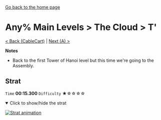 [Go back to the home page](https://github.com/Doublevil/scbspeedrun)

# Any% Main Levels > The Cloud > T'

[< Back (CableCart)](https://github.com/Doublevil/scbspeedrun/blob/main/levels/any_ml/C/CableCart.md) | [Next (A) >](https://github.com/Doublevil/scbspeedrun/blob/main/levels/any_ml/A/A.md)

**Notes**
- Back to the first Tower of Hanoi level but this time we're going to the Assembly.

## Strat

`Time` **00:15.300** `Difficulty` ★☆☆☆☆
<details open>
  <summary>Click to show/hide the strat</summary>

  [![Strat animation](https://github.com/Doublevil/scbspeedrun/blob/main/media/levels/C/T'_Strat.webp)](https://github.com/Doublevil/scbspeedrun/blob/main/media/levels/C/T'_Strat.mp4?raw=true)
</details>
